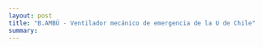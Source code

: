 ```yaml
---
layout: post
title: "B.AMBÚ - Ventilador mecánico de emergencia de la U de Chile"
summary: 
---
```


